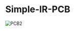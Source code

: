 # Simple-IR-PCB

![PCB2](https://user-images.githubusercontent.com/57049851/232900152-f0530441-e868-4982-9f7e-2224cef40475.PNG)
